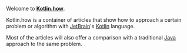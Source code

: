 ﻿


Welcome to [**Kotlin.how**](https://kotlin.how). 

Kotlin.how is a container of articles that show how to approach a certain problem or algorithm with [JetBrain](https://www.jetbrains.com/)'s [Kotlin](https://kotlinlang.org/) language.

Most of the articles will also offer a comparison with a traditional [Java](https://java.com/en/download/) approach to the same problem.

